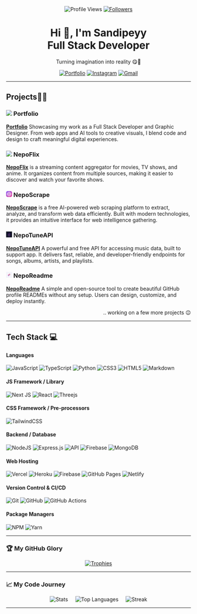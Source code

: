 <div align="center">
  <img src="https://komarev.com/ghpvc/?username=Sandipeyy&label=Profile%20Views&color=5b0a91&=flat-square" alt="Profile Views" />
  <a href="https://github.com/Sandipeyy">
    <img src="https://img.shields.io/github/followers/Sandipeyy?label=Followers&style=social&color=5b0a91" alt="Followers" />
  </a>
</div>
<h1 align="center">Hi 👋, I'm Sandipeyy<br>Full Stack Developer</h1>
<p align="center">Turning imagination into reality 😋🚀</p>

<p align="center">
 <a href="https://sandip.is-not-a.dev" target="_blank"><img alt="Portfolio" src="https://img.shields.io/badge/Portfolio-000?style=for-the-badge&logo=vercel&logoColor=white"/></a>
 <a href="https://instagram.com/sandipeyy_" target="_blank"><img alt="Instagram" src="https://img.shields.io/badge/Instagram-000?style=for-the-badge&logo=Instagram&logoColor=white"/></a>
 <a href="mailto:977senpai@gmail.com" target="_blank"><img alt="Gmail" src="https://img.shields.io/badge/Gmail-000?style=for-the-badge&logo=Gmail&logoColor=white"/></a>
</p>

---

## Projects👨‍💻

### <img src="https://sandip.is-not-a.dev/favicon.ico" width="16px" />  Portfolio
[**Portfolio**](https://sandip.is-not-a.dev) Showcasing my work as a Full Stack Developer and Graphic Designer. From web apps and AI tools to creative visuals, I blend code and design to craft meaningful digital experiences.

### <img src="https://nepoflix.micorp.pro/logo.png" width="16px" /> NepoFlix
[**NepoFlix**](https://nepoflix.micorp.pro) is a streaming content aggregator for movies, TV shows, and anime. It organizes content from multiple sources, making it easier to discover and watch your favorite shows.

### <img src="https://github.com/Sandipeyy/NepoScrape/blob/main/public/favicon.svg" width="16px" /> NepoScrape
[**NepoScrape**](https://neposcrape.vercel.app) is a free AI-powered web scraping platform to extract, analyze, and transform web data efficiently. Built with modern technologies, it provides an intuitive interface for web intelligence gathering.

### <img src="https://raw.githubusercontent.com/Sandipeyy/NepoTuneAPI/main/assets/logo.png" width="16px" /> NepoTuneAPI
[**NepoTuneAPI**](https://nepotuneapi.vercel.app) A powerful and free API for accessing music data, built to support app. It delivers fast, reliable, and developer-friendly endpoints for songs, albums, artists, and playlists.

### <img src="https://github.com/Sandipeyy/NepoReadme/blob/main/public/logo.jpg" width="16px" /> NepoReadme
[**NepoReadme**](https://neporeadme.vercel.app) A simple and open-source tool to create beautiful GitHub profile READMEs without any setup. Users can design, customize, and deploy instantly.

<p align="right">.. working on a few more projects 😉</p>

---

## Tech Stack 💻

#### Languages
![JavaScript](https://img.shields.io/badge/-JavaScript-000?style=for-the-badge&logo=javascript)
![TypeScript](https://img.shields.io/badge/-TypeScript-000?style=for-the-badge&logo=typescript)
![Python](https://img.shields.io/badge/-Python-000?style=for-the-badge&logo=python)
![CSS3](https://img.shields.io/badge/-CSS3-000?style=for-the-badge&logo=css3)
![HTML5](https://img.shields.io/badge/-HTML5-000?style=for-the-badge&logo=html5)
![Markdown](https://img.shields.io/badge/-Markdown-000?style=for-the-badge&logo=markdown)

#### JS Framework / Library
![Next JS](https://img.shields.io/badge/-NextJS-000?style=for-the-badge&logo=next.js)
![React](https://img.shields.io/badge/-ReactJS-000?style=for-the-badge&logo=react)
![Threejs](https://img.shields.io/badge/-ThreeJS-000?style=for-the-badge&logo=three.js)

#### CSS Framework / Pre-processors
![TailwindCSS](https://img.shields.io/badge/-TailwindCSS-000?style=for-the-badge&logo=tailwind-css)

#### Backend / Database
![NodeJS](https://img.shields.io/badge/-NodeJS-000?style=for-the-badge&logo=node.js)
![Express.js](https://img.shields.io/badge/-ExpressJS-000?style=for-the-badge&logo=express)
![API](https://img.shields.io/badge/-API-000?style=for-the-badge&logo=fastapi)
![Firebase](https://img.shields.io/badge/-Firebase-000?style=for-the-badge&logo=firebase)
![MongoDB](https://img.shields.io/badge/-MongoDB-000?style=for-the-badge&logo=mongodb)

#### Web Hosting
![Vercel](https://img.shields.io/badge/-Vercel-000?style=for-the-badge&logo=vercel)
![Heroku](https://img.shields.io/badge/-Heroku-000?style=for-the-badge&logo=heroku)
![Firebase](https://img.shields.io/badge/-Firebase-000?style=for-the-badge&logo=firebase)
![GitHub Pages](https://img.shields.io/badge/-GitHub%20Pages-000?style=for-the-badge&logo=github)
![Netlify](https://img.shields.io/badge/-Netlify-000?style=for-the-badge&logo=netlify)

#### Version Control & CI/CD
![Git](https://img.shields.io/badge/-Git-000?style=for-the-badge&logo=git)
![GitHub](https://img.shields.io/badge/-GitHub-000?style=for-the-badge&logo=github)
![GitHub Actions](https://img.shields.io/badge/-GitHub%20Actions-000?style=for-the-badge&logo=githubactions)

#### Package Managers
![NPM](https://img.shields.io/badge/-NPM-000?style=for-the-badge&logo=npm)
![Yarn](https://img.shields.io/badge/-Yarn-000?style=for-the-badge&logo=yarn)

---
### 🏆 My GitHub Glory
<div align="center">
  <a href="https://github.com/lucthienphong1120/github-trophies">
    <img src="https://github-trophies.vercel.app/?username=Sandipeyy&theme=dracula&no-frame=true&column=6&margin-w=15" alt="Trophies" />
  </a>
</div>

---

### 📈 My Code Journey
<div align="center" style="display: flex; flex-wrap: wrap; justify-content: center; gap: 20px;">
  <img src="https://github-readme-stats.vercel.app/api?username=Sandipeyy&show_icons=true&theme=midnight-purple&hide_border=true&bg_color=1a1b27" alt="Stats" />
  <img src="https://github-readme-stats.vercel.app/api/top-langs?username=Sandipeyy&show_icons=true&theme=midnight-purple&hide_border=true&layout=compact&bg_color=1a1b27" alt="Top Languages" />
  <img src="https://github-readme-streak-stats.herokuapp.com/?user=Sandipeyy&theme=midnight-purple&hide_border=true&background=1a1b27" alt="Streak" />
</div>

-----
